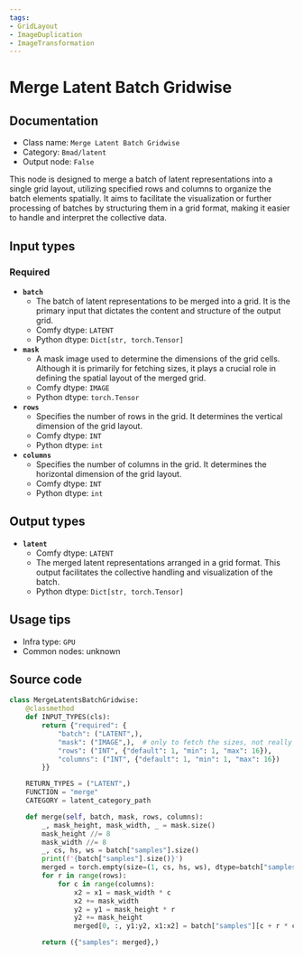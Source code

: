 ```yaml
---
tags:
- GridLayout
- ImageDuplication
- ImageTransformation
---
```


# Merge Latent Batch Gridwise
## Documentation
- Class name: `Merge Latent Batch Gridwise`
- Category: `Bmad/latent`
- Output node: `False`

This node is designed to merge a batch of latent representations into a single grid layout, utilizing specified rows and columns to organize the batch elements spatially. It aims to facilitate the visualization or further processing of batches by structuring them in a grid format, making it easier to handle and interpret the collective data.
## Input types
### Required
- **`batch`**
    - The batch of latent representations to be merged into a grid. It is the primary input that dictates the content and structure of the output grid.
    - Comfy dtype: `LATENT`
    - Python dtype: `Dict[str, torch.Tensor]`
- **`mask`**
    - A mask image used to determine the dimensions of the grid cells. Although it is primarily for fetching sizes, it plays a crucial role in defining the spatial layout of the merged grid.
    - Comfy dtype: `IMAGE`
    - Python dtype: `torch.Tensor`
- **`rows`**
    - Specifies the number of rows in the grid. It determines the vertical dimension of the grid layout.
    - Comfy dtype: `INT`
    - Python dtype: `int`
- **`columns`**
    - Specifies the number of columns in the grid. It determines the horizontal dimension of the grid layout.
    - Comfy dtype: `INT`
    - Python dtype: `int`
## Output types
- **`latent`**
    - Comfy dtype: `LATENT`
    - The merged latent representations arranged in a grid format. This output facilitates the collective handling and visualization of the batch.
    - Python dtype: `Dict[str, torch.Tensor]`
## Usage tips
- Infra type: `GPU`
- Common nodes: unknown


## Source code
```python
class MergeLatentsBatchGridwise:
    @classmethod
    def INPUT_TYPES(cls):
        return {"required": {
            "batch": ("LATENT",),
            "mask": ("IMAGE",),  # only to fetch the sizes, not really needed.
            "rows": ("INT", {"default": 1, "min": 1, "max": 16}),
            "columns": ("INT", {"default": 1, "min": 1, "max": 16})
        }}

    RETURN_TYPES = ("LATENT",)
    FUNCTION = "merge"
    CATEGORY = latent_category_path

    def merge(self, batch, mask, rows, columns):
        _, mask_height, mask_width, _ = mask.size()
        mask_height //= 8
        mask_width //= 8
        _, cs, hs, ws = batch["samples"].size()
        print(f'{batch["samples"].size()}')
        merged = torch.empty(size=(1, cs, hs, ws), dtype=batch["samples"].dtype, device=batch["samples"].device)
        for r in range(rows):
            for c in range(columns):
                x2 = x1 = mask_width * c
                x2 += mask_width
                y2 = y1 = mask_height * r
                y2 += mask_height
                merged[0, :, y1:y2, x1:x2] = batch["samples"][c + r * columns, :, y1:y2, x1:x2]

        return ({"samples": merged},)

```
